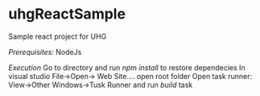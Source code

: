 # uhgReactSample
Sample react project for UHG

*Prerequisites:*
NodeJs

*Execution*
Go to directory and run _npm install_ to restore dependecies
In visual studio File->Open-> Web Site....  open root folder
Open task runner: View->Other Windows->Tusk Runner and run _build_ task
